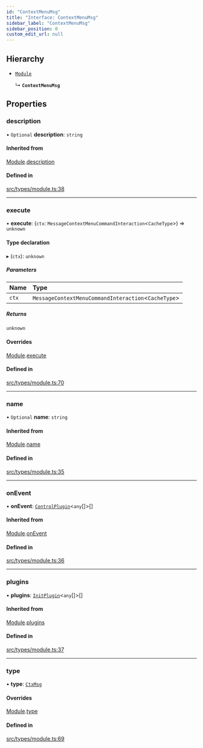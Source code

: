 ```yaml
---
id: "ContextMenuMsg"
title: "Interface: ContextMenuMsg"
sidebar_label: "ContextMenuMsg"
sidebar_position: 0
custom_edit_url: null
---
```


## Hierarchy

- [`Module`](Module.md)

  ↳ **`ContextMenuMsg`**

## Properties

### description

• `Optional` **description**: `string`

#### Inherited from

[Module](Module.md).[description](Module.md#description)

#### Defined in

[src/types/module.ts:38](https://github.com/sern-handler/handler/blob/404a8c7/src/types/module.ts#L38)

___

### execute

• **execute**: (`ctx`: `MessageContextMenuCommandInteraction`<`CacheType`\>) => `unknown`

#### Type declaration

▸ (`ctx`): `unknown`

##### Parameters

| Name | Type |
| :------ | :------ |
| `ctx` | `MessageContextMenuCommandInteraction`<`CacheType`\> |

##### Returns

`unknown`

#### Overrides

[Module](Module.md).[execute](Module.md#execute)

#### Defined in

[src/types/module.ts:70](https://github.com/sern-handler/handler/blob/404a8c7/src/types/module.ts#L70)

___

### name

• `Optional` **name**: `string`

#### Inherited from

[Module](Module.md).[name](Module.md#name)

#### Defined in

[src/types/module.ts:35](https://github.com/sern-handler/handler/blob/404a8c7/src/types/module.ts#L35)

___

### onEvent

• **onEvent**: [`ControlPlugin`](ControlPlugin.md)<`any`[]\>[]

#### Inherited from

[Module](Module.md).[onEvent](Module.md#onevent)

#### Defined in

[src/types/module.ts:36](https://github.com/sern-handler/handler/blob/404a8c7/src/types/module.ts#L36)

___

### plugins

• **plugins**: [`InitPlugin`](InitPlugin.md)<`any`[]\>[]

#### Inherited from

[Module](Module.md).[plugins](Module.md#plugins)

#### Defined in

[src/types/module.ts:37](https://github.com/sern-handler/handler/blob/404a8c7/src/types/module.ts#L37)

___

### type

• **type**: [`CtxMsg`](../enums/CommandType.md#ctxmsg)

#### Overrides

[Module](Module.md).[type](Module.md#type)

#### Defined in

[src/types/module.ts:69](https://github.com/sern-handler/handler/blob/404a8c7/src/types/module.ts#L69)
